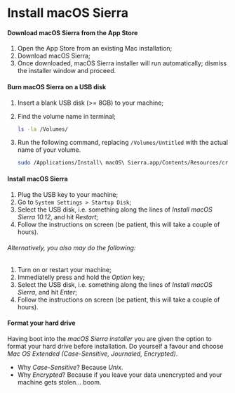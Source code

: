 # Install macOS Sierra

#### Download macOS Sierra from the App Store

1. Open the App Store from an existing Mac installation;
2. Download macOS Sierra;
3. Once downloaded, macOS Sierra installer will run automatically; dismiss the installer window and proceed.

#### Burn macOS Sierra on a USB disk

1. Insert a blank USB disk (>= 8GB) to your machine;
2. Find the volume name in terminal;

    ```bash
    ls -la /Volumes/
    ```

3. Run the following command, replacing `/Volumes/Untitled` with the actual name of your volume.

    ```bash
    sudo /Applications/Install\ macOS\ Sierra.app/Contents/Resources/createinstallmedia --volume /Volumes/Untitled --applicationpath /Applications/Install\ macOS\ Sierra.app --nointeraction
    ```

#### Install macOS Sierra
  
1. Plug the USB key to your machine;
2. Go to `System Settings > Startup Disk`;
3. Select the USB disk, i.e. something along the lines of _Install macOS Sierra 10.12_, and hit _Restart_;
4. Follow the instructions on screen (be patient, this will take a couple of hours).

###### Alternatively, you also may do the following:

1. Turn on or restart your machine;
2. Immediatelly press and hold the _Option_ key;
3. Select the USB disk, i.e. something along the lines of _Install macOS Sierra_, and hit _Enter_;
4. Follow the instructions on screen (be patient, this will take a couple of hours).

#### Format your hard drive

Having boot into the _macOS Sierra installer_ you are given the option to format your hard drive before installation. Do yourself a favour and choose _Mac OS Extended (Case-Sensitive, Journaled, Encrypted)_.

- Why _Case-Sensitive_? Because _Unix_.
- Why _Encrypted_? Because if you leave your data unencrypted and your machine gets stolen... boom.
